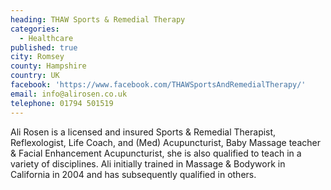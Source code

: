 ```yaml
---
heading: THAW Sports & Remedial Therapy
categories:
  - Healthcare
published: true
city: Romsey
county: Hampshire
country: UK
facebook: 'https://www.facebook.com/THAWSportsAndRemedialTherapy/'
email: info@alirosen.co.uk
telephone: 01794 501519
---
```

Ali Rosen is a licensed and insured Sports & Remedial Therapist, Reflexologist, Life Coach, and (Med) Acupuncturist, Baby Massage teacher & Facial Enhancement Acupuncturist, she is also qualified to teach in a variety of disciplines. Ali initially trained in Massage & Bodywork in California in 2004 and has subsequently qualified in others.
